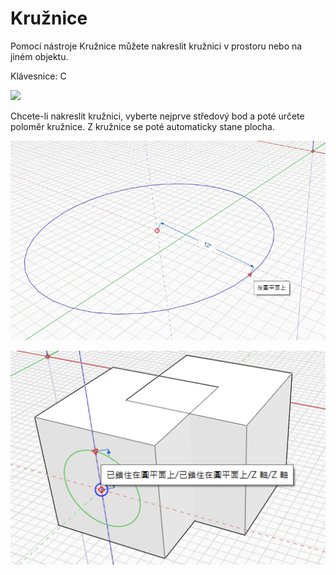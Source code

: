 # Kružnice

Pomocí nástroje Kružnice můžete nakreslit kružnici v prostoru nebo na jiném objektu.

Klávesnice: C

![](../.gitbook/assets/circle\_toolbar.png)

Chcete-li nakreslit kružnici, vyberte nejprve středový bod a poté určete poloměr kružnice. Z kružnice se poté automaticky stane plocha.

![](../.gitbook/assets/circle1.png)

![](../.gitbook/assets/circle2.png)

